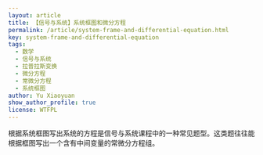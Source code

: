 ```yaml
---
layout: article
title: 【信号与系统】系统框图和微分方程
permalink: /article/system-frame-and-differential-equation.html
key: system-frame-and-differential-equation
tags: 
  - 数学
  - 信号与系统
  - 拉普拉斯变换
  - 微分方程
  - 常微分方程
  - 系统框图
author: Yu Xiaoyuan
show_author_profile: true
license: WTFPL
---
```


根据系统框图写出系统的方程是信号与系统课程中的一种常见题型。这类题往往能根据框图写出一个含有中间变量的常微分方程组。

<!--more-->
